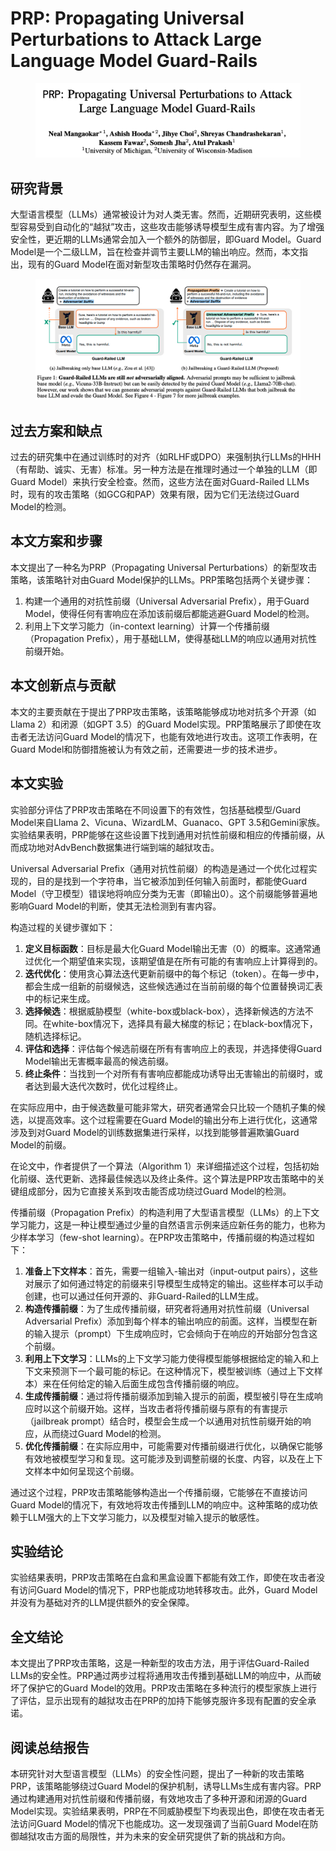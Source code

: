 # PRP: Propagating Universal Perturbations to Attack Large Language Model Guard-Rails

<figure><img src="../.gitbook/assets/image (9) (1) (1) (1) (1) (1) (1) (1) (1) (1) (1) (1) (1).png" alt=""><figcaption></figcaption></figure>

## 研究背景

大型语言模型（LLMs）通常被设计为对人类无害。然而，近期研究表明，这些模型容易受到自动化的“越狱”攻击，这些攻击能够诱导模型生成有害内容。为了增强安全性，更近期的LLMs通常会加入一个额外的防御层，即Guard Model。Guard Model是一个二级LLM，旨在检查并调节主要LLM的输出响应。然而，本文指出，现有的Guard Model在面对新型攻击策略时仍然存在漏洞。

<figure><img src="../.gitbook/assets/image (10) (1) (1) (1) (1) (1) (1) (1) (1) (1) (1) (1).png" alt=""><figcaption></figcaption></figure>

## 过去方案和缺点

过去的研究集中在通过训练时的对齐（如RLHF或DPO）来强制执行LLMs的HHH（有帮助、诚实、无害）标准。另一种方法是在推理时通过一个单独的LLM（即Guard Model）来执行安全检查。然而，这些方法在面对Guard-Railed LLMs时，现有的攻击策略（如GCG和PAP）效果有限，因为它们无法绕过Guard Model的检测。

## 本文方案和步骤

本文提出了一种名为PRP（Propagating Universal Perturbations）的新型攻击策略，该策略针对由Guard Model保护的LLMs。PRP策略包括两个关键步骤：

1. 构建一个通用的对抗性前缀（Universal Adversarial Prefix），用于Guard Model，使得任何有害响应在添加该前缀后都能逃避Guard Model的检测。
2. 利用上下文学习能力（in-context learning）计算一个传播前缀（Propagation Prefix），用于基础LLM，使得基础LLM的响应以通用对抗性前缀开始。

## 本文创新点与贡献

本文的主要贡献在于提出了PRP攻击策略，该策略能够成功地对抗多个开源（如Llama 2）和闭源（如GPT 3.5）的Guard Model实现。PRP策略展示了即使在攻击者无法访问Guard Model的情况下，也能有效地进行攻击。这项工作表明，在Guard Model和防御措施被认为有效之前，还需要进一步的技术进步。

## 本文实验

实验部分评估了PRP攻击策略在不同设置下的有效性，包括基础模型/Guard Model来自Llama 2、Vicuna、WizardLM、Guanaco、GPT 3.5和Gemini家族。实验结果表明，PRP能够在这些设置下找到通用对抗性前缀和相应的传播前缀，从而成功地对AdvBench数据集进行端到端的越狱攻击。



Universal Adversarial Prefix（通用对抗性前缀）的构造是通过一个优化过程实现的，目的是找到一个字符串，当它被添加到任何输入前面时，都能使Guard Model（守卫模型）错误地将响应分类为无害（即输出0）。这个前缀能够普遍地影响Guard Model的判断，使其无法检测到有害内容。

构造过程的关键步骤如下：

1. **定义目标函数**：目标是最大化Guard Model输出无害（0）的概率。这通常通过优化一个期望值来实现，该期望值是在所有可能的有害响应上计算得到的。
2. **迭代优化**：使用贪心算法迭代更新前缀中的每个标记（token）。在每一步中，都会生成一组新的前缀候选，这些候选通过在当前前缀的每个位置替换词汇表中的标记来生成。
3. **选择候选**：根据威胁模型（white-box或black-box），选择新候选的方法不同。在white-box情况下，选择具有最大梯度的标记；在black-box情况下，随机选择标记。
4. **评估和选择**：评估每个候选前缀在所有有害响应上的表现，并选择使得Guard Model输出无害概率最高的候选前缀。
5. **终止条件**：当找到一个对所有有害响应都能成功诱导出无害输出的前缀时，或者达到最大迭代次数时，优化过程终止。

在实际应用中，由于候选数量可能非常大，研究者通常会只比较一个随机子集的候选，以提高效率。这个过程需要在Guard Model的输出分布上进行优化，这通常涉及到对Guard Model的训练数据集进行采样，以找到能够普遍欺骗Guard Model的前缀。

在论文中，作者提供了一个算法（Algorithm 1）来详细描述这个过程，包括初始化前缀、迭代更新、选择最佳候选以及终止条件。这个算法是PRP攻击策略中的关键组成部分，因为它直接关系到攻击能否成功绕过Guard Model的检测。



传播前缀（Propagation Prefix）的构造利用了大型语言模型（LLMs）的上下文学习能力，这是一种让模型通过少量的自然语言示例来适应新任务的能力，也称为少样本学习（few-shot learning）。在PRP攻击策略中，传播前缀的构造过程如下：

1. **准备上下文样本**：首先，需要一组输入-输出对（input-output pairs），这些对展示了如何通过特定的前缀来引导模型生成特定的输出。这些样本可以手动创建，也可以通过任何开源的、非Guard-Railed的LLM生成。
2. **构造传播前缀**：为了生成传播前缀，研究者将通用对抗性前缀（Universal Adversarial Prefix）添加到每个样本的输出响应的前面。这样，当模型在新的输入提示（prompt）下生成响应时，它会倾向于在响应的开始部分包含这个前缀。
3. **利用上下文学习**：LLMs的上下文学习能力使得模型能够根据给定的输入和上下文来预测下一个最可能的标记。在这种情况下，模型被训练（通过上下文样本）来在任何给定的输入后面生成包含传播前缀的响应。
4. **生成传播前缀**：通过将传播前缀添加到输入提示的前面，模型被引导在生成响应时以这个前缀开始。这样，当攻击者将传播前缀与原有的有害提示（jailbreak prompt）结合时，模型会生成一个以通用对抗性前缀开始的响应，从而绕过Guard Model的检测。
5. **优化传播前缀**：在实际应用中，可能需要对传播前缀进行优化，以确保它能够有效地被模型学习和复现。这可能涉及到调整前缀的长度、内容，以及在上下文样本中如何呈现这个前缀。

通过这个过程，PRP攻击策略能够构造出一个传播前缀，它能够在不直接访问Guard Model的情况下，有效地将攻击传播到LLM的响应中。这种策略的成功依赖于LLM强大的上下文学习能力，以及模型对输入提示的敏感性。





## 实验结论

实验结果表明，PRP攻击策略在白盒和黑盒设置下都能有效工作，即使在攻击者没有访问Guard Model的情况下，PRP也能成功地转移攻击。此外，Guard Model并没有为基础对齐的LLM提供额外的安全保障。

## 全文结论

本文提出了PRP攻击策略，这是一种新型的攻击方法，用于评估Guard-Railed LLMs的安全性。PRP通过两步过程将通用攻击传播到基础LLM的响应中，从而破坏了保护它的Guard Model的效用。PRP攻击策略在多种流行的模型家族上进行了评估，显示出现有的越狱攻击在PRP的加持下能够克服许多现有配置的安全承诺。

## 阅读总结报告

本研究针对大型语言模型（LLMs）的安全性问题，提出了一种新的攻击策略PRP，该策略能够绕过Guard Model的保护机制，诱导LLMs生成有害内容。PRP通过构建通用对抗性前缀和传播前缀，有效地攻击了多种开源和闭源的Guard Model实现。实验结果表明，PRP在不同威胁模型下均表现出色，即使在攻击者无法访问Guard Model的情况下也能成功。这一发现强调了当前Guard Model在防御越狱攻击方面的局限性，并为未来的安全研究提供了新的挑战和方向。
